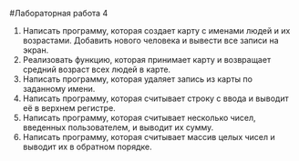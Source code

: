 #Лабораторная работа 4

1. Написать программу, которая создает карту с именами людей и их возрастами. Добавить нового человека и вывести все записи на экран.
2. Реализовать функцию, которая принимает карту и возвращает средний возраст всех людей в карте.
3. Написать программу, которая удаляет запись из карты по заданному имени.
4. Написать программу, которая считывает строку с ввода и выводит её в верхнем регистре.
5. Написать программу, которая считывает несколько чисел, введенных пользователем, и выводит их сумму.
6. Написать программу, которая считывает массив целых чисел и выводит их в обратном порядке.
